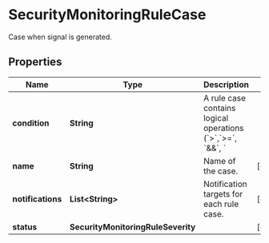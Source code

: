

# SecurityMonitoringRuleCase

Case when signal is generated.

## Properties

Name | Type | Description | Notes
------------ | ------------- | ------------- | -------------
**condition** | **String** | A rule case contains logical operations (&#x60;&gt;&#x60;,&#x60;&gt;&#x3D;&#x60;, &#x60;&amp;&amp;&#x60;, &#x60;||&#x60;) to determine if a signal should be generated based on the event counts in the previously defined queries. |  [optional]
**name** | **String** | Name of the case. |  [optional]
**notifications** | **List&lt;String&gt;** | Notification targets for each rule case. |  [optional]
**status** | **SecurityMonitoringRuleSeverity** |  |  [optional]



